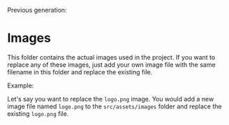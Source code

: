 
Previous generation:
# Images

This folder contains the actual images used in the project. If you want to replace any of these images, just add your own image file with the same filename in this folder and replace the existing file.

Example:

Let's say you want to replace the `logo.png` image. You would add a new image file named `logo.png` to the `src/assets/images` folder and replace the existing `logo.png` file.
